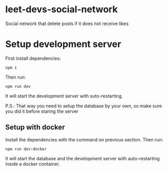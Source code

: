 # leet-devs-social-network
Social network that delete posts if it does not receive likes

# Setup development server

First install dependencies:

```
npm i
```

Then run:

```
npm run dev
```

It will start the development server with suto-restarting.

P.S.: That way you need to setup the database by your own, so make sure you did it before staring the server

## Setup with docker

Install the dependencies with the command on previous section. Then run:

```
npm run dev:docker
```

It will start the database and the development server with auto-restarting inside a docker container.
